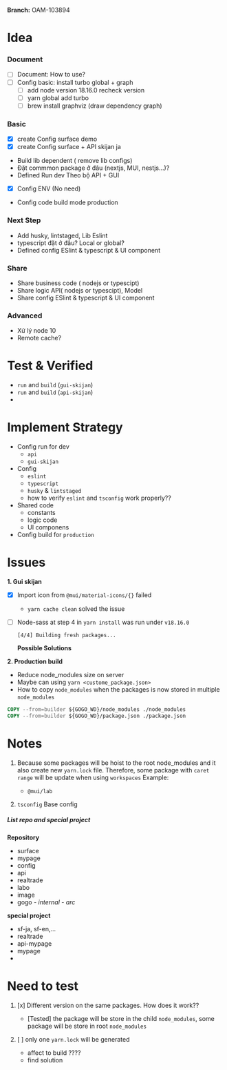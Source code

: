 
**Branch:** OAM-103894

# Idea

### Document
- [ ] Document: How to use?
- [ ] Config basic: install turbo global + graph
	- [ ] add node version 18.16.0 recheck version
	- [ ] yarn global add turbo
	- [ ] brew install graphviz (draw dependency graph)

### Basic
- [x] create Config surface demo
- [x] create Config surface + API skijan ja
- Build lib dependent ( remove lib configs)
- Đặt commmon package ở đâu (nextjs, MUI, nestjs…)?
- Defined Run dev Theo bộ API + GUI
- [x] Config ENV (No need)
- Config code build mode production

### Next Step
- Add husky, lintstaged, Lib Eslint
- typescript đặt ở đâu? Local or global?
- Defined config ESlint & typescript & UI component

### Share
- Share business code ( nodejs or typescipt)
- Share logic API( nodejs or typescipt), Model
- Share config ESlint & typescript & UI component

### Advanced
- Xử lý node 10
- Remote cache? 

# Test & Verified
- `run` and `build` (`gui-skijan`)
- `run` and `build` (`api-skijan`)
- 


# Implement Strategy
- Config run for dev
	- `api`
	- `gui-skijan`
- Config 
	- `eslint` 
	- `typescript`
	- `husky` & `lintstaged`
	-  how to verify `eslint` and `tsconfig` work properly?? 
- Shared code
	- constants
	- logic code
	- UI componens
- Config build for `production`


# Issues

**1. Gui skijan**
- [x] Import icon from `@mui/material-icons/{}` failed
	- `yarn cache clean` solved the issue


- [ ] Node-sass at step 4 in `yarn install` was run under `v18.16.0`
	```
	[4/4] Building fresh packages...
	```

	**Possible Solutions**


**2. Production build**
- Reduce node_modules size on server
- Maybe can using `yarn <custome_package.json>`
- How to copy `node_modules` when the packages is now stored in multiple `node_modules`
```Dockerfile
COPY --from=builder ${GOGO_WD}/node_modules ./node_modules
COPY --from=builder ${GOGO_WD}/package.json ./package.json
```

# Notes

1. Because some packages will be hoist to the root node_modules and it also create new `yarn.lock` file. Therefore, some package with `caret range` will be update when using `workspaces`
	Example: 
	- `@mui/lab`


2. `tsconfig`
Base config


##### List repo and special project
**Repository**
- surface
- mypage
- config
- api
- realtrade
- labo
- image
- gogo
*- internal*
*- arc*

**special project**
- sf-ja, sf-en,...
- realtrade
- api-mypage
- mypage
- 

# Need to test

1. [x] Different version on the same packages. How does it work??
	- [Tested] the package will be store in the child `node_modules`, some package will be store in root `node_modules`

2. [ ] only one `yarn.lock` will be generated
	- affect to build ????
	- find solution
